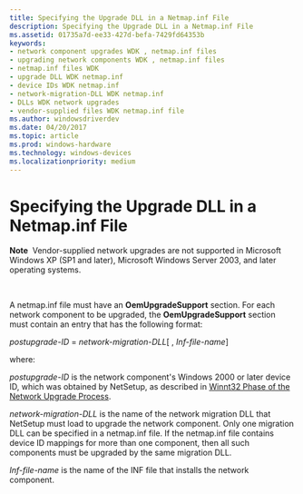 ```yaml
---
title: Specifying the Upgrade DLL in a Netmap.inf File
description: Specifying the Upgrade DLL in a Netmap.inf File
ms.assetid: 01735a7d-ee33-427d-befa-7429fd64353b
keywords:
- network component upgrades WDK , netmap.inf files
- upgrading network components WDK , netmap.inf files
- netmap.inf files WDK
- upgrade DLL WDK netmap.inf
- device IDs WDK netmap.inf
- network-migration-DLL WDK netmap.inf
- DLLs WDK network upgrades
- vendor-supplied files WDK netmap.inf file
ms.author: windowsdriverdev
ms.date: 04/20/2017
ms.topic: article
ms.prod: windows-hardware
ms.technology: windows-devices
ms.localizationpriority: medium
---
```


# Specifying the Upgrade DLL in a Netmap.inf File





**Note**  Vendor-supplied network upgrades are not supported in Microsoft Windows XP (SP1 and later), Microsoft Windows Server 2003, and later operating systems.

 

A netmap.inf file must have an **OemUpgradeSupport** section. For each network component to be upgraded, the **OemUpgradeSupport** section must contain an entry that has the following format:

*postupgrade-ID* = *network-migration-DLL*\[ , *Inf-file-name*\]

where:

*postupgrade-ID* is the network component's Windows 2000 or later device ID, which was obtained by NetSetup, as described in [Winnt32 Phase of the Network Upgrade Process](winnt32-phase-of-the-network-upgrade-process.md).

*network-migration-DLL* is the name of the network migration DLL that NetSetup must load to upgrade the network component. Only one migration DLL can be specified in a netmap.inf file. If the netmap.inf file contains device ID mappings for more than one component, then all such components must be upgraded by the same migration DLL.

*Inf-file-name* is the name of the INF file that installs the network component.

 

 





